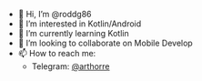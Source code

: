 - 👋 Hi, I’m @roddg86
- 👀 I’m interested in Kotlin/Android
- 🌱 I’m currently learning Kotlin
- 💞️ I’m looking to collaborate on Mobile Develop
- 📫 How to reach me: 
     * Telegram: [@arthorre](https://t.me/arthorre)

<!---
roddg86/roddg86 is a ✨ special ✨ repository because its `README.md` (this file) appears on your GitHub profile.
You can click the Preview link to take a look at your changes.
--->
